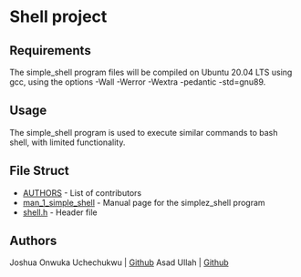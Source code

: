 #	Shell project

##	Requirements
The simple_shell program files will be compiled on Ubuntu 20.04 LTS using gcc, using the options -Wall -Werror -Wextra -pedantic -std=gnu89.

##	Usage
The simple_shell program is used to execute similar commands to bash shell, with limited functionality.

##	File Struct
*	[AUTHORS](AUTHORS) - List of contributors
*	[man_1_simple_shell](man_1_simple_shell) - Manual page for the simplez_shell program
*	[shell.h](shell.h) - Header file



##	Authors
Joshua Onwuka Uchechukwu | [Github](https://github.com/Joshuauche)
Asad Ullah | [Github](https://github.com/underdogs180)


